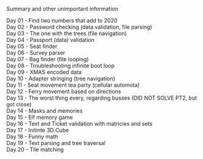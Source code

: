 Summary and other unimportant information

Day 01 - Find two numbers that add to 2020\
Day 02 - Password checking (data validation, file parsing)\
Day 03 - The one with the trees (file navigation)\
Day 04 - Passport (data) validation\
Day 05 - Seat finder\
Day 06 - Survey parser\
Day 07 - Bag finder (file looping)\
Day 08 - Troubleshooting infinite boot loop\
Day 09 - XMAS encoded data\
Day 10 - Adapter stringing (tree navigation)\
Day 11 - Seat movement tea party (cellular automota)\
Day 12 - Ferry movement based on directions\
Day 13 - The worst thing every, regarding busses (DID NOT SOLVE PT2, but got close)\
Day 14 - Masks and memories\
Day 15 - Elf memory game\
Day 16 - Text and Ticket validation with matricies and sets\
Day 17 - Initinte 3D Cube\
Day 18 - Funny math\
Day 19 - Text parsing and tree traversal\
Day 20 - Tile matching
